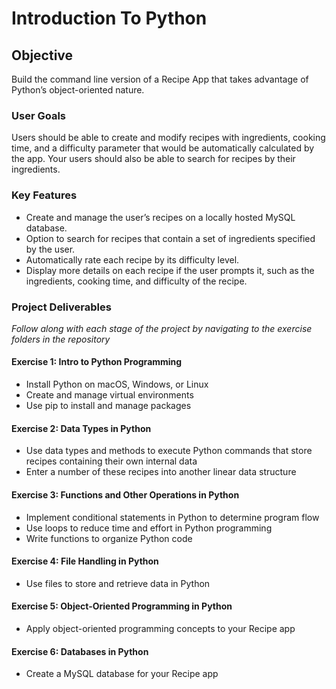 # Introduction To Python

## Objective
Build the command line version of a Recipe App that takes advantage of Python’s object-oriented nature. 

### User Goals
Users should be able to create and modify recipes with ingredients, cooking time, and a difficulty parameter that would be automatically calculated by the app. Your users should also be able to search for recipes by their ingredients.

### Key Features
- Create and manage the user’s recipes on a locally hosted MySQL database.
- Option to search for recipes that contain a set of ingredients specified by the user.
- Automatically rate each recipe by its difficulty level.
- Display more details on each recipe if the user prompts it, such as the ingredients, cooking time, and difficulty of the recipe.

### Project Deliverables

_Follow along with each stage of the project by navigating to the exercise folders in the repository_

#### Exercise 1: Intro to Python Programming
- Install Python on macOS, Windows, or Linux
- Create and manage virtual environments
- Use pip to install and manage packages

#### Exercise 2: Data Types in Python
- Use data types and methods to execute Python commands that store recipes containing their own internal data
- Enter a number of these recipes into another linear data structure

#### Exercise 3: Functions and Other Operations in Python
- Implement conditional statements in Python to determine program flow
- Use loops to reduce time and effort in Python programming
- Write functions to organize Python code

#### Exercise 4: File Handling in Python
- Use files to store and retrieve data in Python

#### Exercise 5: Object-Oriented Programming in Python
- Apply object-oriented programming concepts to your Recipe app

#### Exercise 6: Databases in Python
- Create a MySQL database for your Recipe app
